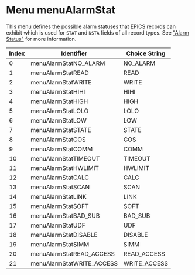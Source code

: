 # Menu menuAlarmStat

This menu defines the possible alarm statuses that EPICS records can exhibit 
which is used for `STAT` and `NSTA` fields of all record types.
See ["Alarm Status"](#alarm-status) for more information.

| Index | Identifier | Choice String |
| ----- | ---------- | ------------- |
| 0 | menuAlarmStatNO\_ALARM | NO\_ALARM |
| 1 | menuAlarmStatREAD | READ |
| 2 | menuAlarmStatWRITE | WRITE |
| 3 | menuAlarmStatHIHI | HIHI |
| 4 | menuAlarmStatHIGH | HIGH |
| 5 | menuAlarmStatLOLO | LOLO |
| 6 | menuAlarmStatLOW | LOW |
| 7 | menuAlarmStatSTATE | STATE |
| 8 | menuAlarmStatCOS | COS |
| 9 | menuAlarmStatCOMM | COMM |
| 10 | menuAlarmStatTIMEOUT | TIMEOUT |
| 11 | menuAlarmStatHWLIMIT | HWLIMIT |
| 12 | menuAlarmStatCALC | CALC |
| 13 | menuAlarmStatSCAN | SCAN |
| 14 | menuAlarmStatLINK | LINK |
| 15 | menuAlarmStatSOFT | SOFT |
| 16 | menuAlarmStatBAD\_SUB | BAD\_SUB |
| 17 | menuAlarmStatUDF | UDF |
| 18 | menuAlarmStatDISABLE | DISABLE |
| 19 | menuAlarmStatSIMM | SIMM |
| 20 | menuAlarmStatREAD\_ACCESS | READ\_ACCESS |
| 21 | menuAlarmStatWRITE\_ACCESS | WRITE\_ACCESS |
